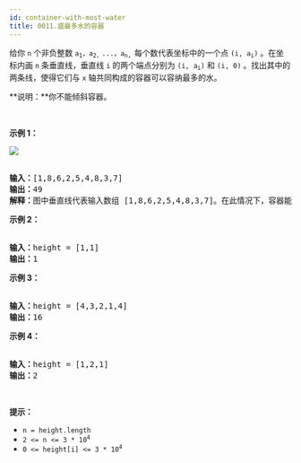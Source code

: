 ```yaml
---
id: container-with-most-water
title: 0011.盛最多水的容器
---
```

给你 <code>n</code> 个非负整数 <code>a<sub>1</sub>，a<sub>2，</sub>...，a</code><sub><code>n</code>，</sub>每个数代表坐标中的一个点 <code>(i, a<sub>i</sub>)</code> 。在坐标内画 <code>n</code> 条垂直线，垂直线 <code>i</code> 的两个端点分别为 <code>(i, a<sub>i</sub>)</code> 和 <code>(i, 0)</code> 。找出其中的两条线，使得它们与 <code>x</code> 轴共同构成的容器可以容纳最多的水。

**说明：**你不能倾斜容器。

 

**示例 1：**

![](https://aliyun-lc-upload.oss-cn-hangzhou.aliyuncs.com/aliyun-lc-upload/uploads/2018/07/25/question_11.jpg)


<pre><br/><strong>输入：</strong>[1,8,6,2,5,4,8,3,7]<br/><strong>输出：</strong>49 <br/><strong>解释：</strong>图中垂直线代表输入数组 [1,8,6,2,5,4,8,3,7]。在此情况下，容器能够容纳水（表示为蓝色部分）的最大值为 49。</pre>

**示例 2：**


<pre><br/><strong>输入：</strong>height = [1,1]<br/><strong>输出：</strong>1<br/></pre>

**示例 3：**


<pre><br/><strong>输入：</strong>height = [4,3,2,1,4]<br/><strong>输出：</strong>16<br/></pre>

**示例 4：**


<pre><br/><strong>输入：</strong>height = [1,2,1]<br/><strong>输出：</strong>2<br/></pre>

 

**提示：**


- <code>n = height.length</code>
- <code>2 &lt;= n &lt;= 3 * 10<sup>4</sup></code>
- <code>0 &lt;= height[i] &lt;= 3 * 10<sup>4</sup></code>
